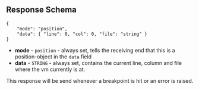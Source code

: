 ## Response Schema
    {
        "mode": "position",
        "data": { "line": 0, "col": 0, "file": "string" }
    }
* **mode** - `position` - always set, tells the receiving end that this is a position-object in the `data` field
* **data** - `STRING` - always set, contains the current line, column and file where the vm currently is at.

This response will be send whenever a breakpoint is hit or an error is raised.